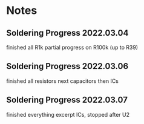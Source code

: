 # Notes

## Soldering Progress 2022.03.04
finished all R1k
partial progress on R100k (up to R39)

## Soldering Progress 2022.03.06
finished all resistors
next capacitors then ICs

## Soldering Progress 2022.03.07
finished everything excerpt ICs,
stopped after U2
